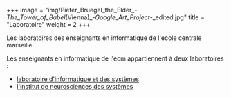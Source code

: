 +++
image = "img/Pieter_Bruegel_the_Elder_-_The_Tower_of_Babel_(Vienna)_-_Google_Art_Project_-_edited.jpg"
title = "Laboratoire"
weight = 2
+++

Les laboratoires des enseignants en informatique de l'ecole centrale marseille.
<!--more-->

Les enseignants en informatique de l'ecm appartiennent à deux laboratoires :  

* [laboratoire d'informatique et des systèmes](http://www.lis-lab.fr//)
* [l'institut de neurosciences des systèmes](http://ins.univ-amu.fr/)
